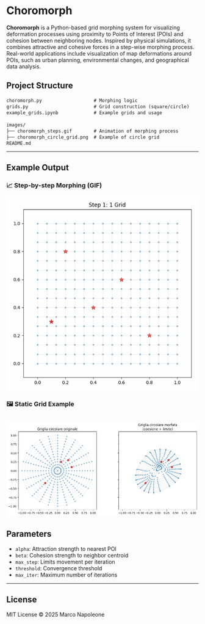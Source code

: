 
# Choromorph
**Choromorph** is a Python-based grid morphing system for visualizing deformation processes using proximity to Points of Interest (POIs) and cohesion between neighboring nodes. Inspired by physical simulations, it combines attractive and cohesive forces in a step-wise morphing process. Real-world applications include visualization of map deformations around POIs, such as urban planning, environmental changes, and geographical data analysis.

## Project Structure

```
choromorph.py                   # Morphing logic
grids.py                        # Grid construction (square/circle)
example_grids.ipynb             # Example grids and usage

images/
├── choromorph_steps.gif        # Animation of morphing process
├── choromorph_circle_grid.png  # Example of circle grid
README.md
```

---

## Example Output

### 📈 Step-by-step Morphing (GIF)
![Choromorph GIF](images/choromorph_steps.gif)

### 🖼️ Static Grid Example
![Static Grid](images/choromorph_circle_grid.png
)
---

## Parameters

- `alpha`: Attraction strength to nearest POI
- `beta`: Cohesion strength to neighbor centroid
- `max_step`: Limits movement per iteration
- `threshold`: Convergence threshold
- `max_iter`: Maximum number of iterations

---

## License

MIT License © 2025 Marco Napoleone
